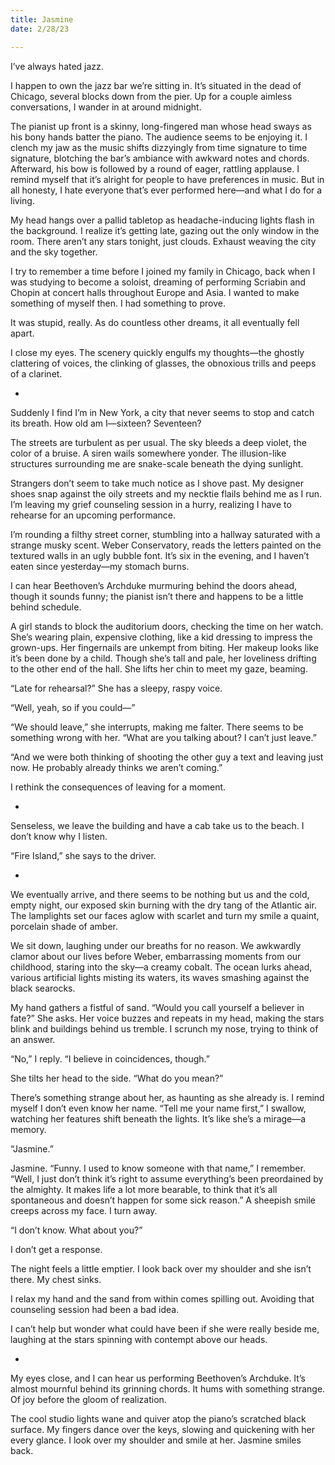 ```yaml
---
title: Jasmine
date: 2/28/23

---
```


I’ve always hated jazz.

I happen to own the jazz bar we’re sitting in. It’s situated in the dead of Chicago, several blocks down from the pier. Up for a couple aimless conversations, I wander in at around midnight.

The pianist up front is a skinny, long-fingered man whose head sways as his bony hands batter the piano. The audience seems to be enjoying it. I clench my jaw as the music shifts dizzyingly from time signature to time signature, blotching the bar’s ambiance with awkward notes and chords. Afterward, his bow is followed by a round of eager, rattling applause. I remind myself that it’s alright for people to have preferences in music. But in all honesty, I hate everyone that’s ever performed here—and what I do for a living.

My head hangs over a pallid tabletop as headache-inducing lights flash in the background. I realize it’s getting late, gazing out the only window in the room. There aren’t any stars tonight, just clouds. Exhaust weaving the city and the sky together.

I try to remember a time before I joined my family in Chicago, back when I was studying to become a soloist, dreaming of performing Scriabin and Chopin at concert halls throughout Europe and Asia. I wanted to make something of myself then. I had something to prove.

It was stupid, really. As do countless other dreams, it all eventually fell apart.

I close my eyes. The scenery quickly engulfs my thoughts—the ghostly clattering of voices, the clinking of glasses, the obnoxious trills and peeps of a clarinet.

-

Suddenly I find I’m in New York, a city that never seems to stop and catch its breath. How old am I—sixteen? Seventeen?

The streets are turbulent as per usual. The sky bleeds a deep violet, the color of a bruise. A siren wails somewhere yonder. The illusion-like structures surrounding me are snake-scale beneath the dying sunlight.

Strangers don’t seem to take much notice as I shove past. My designer shoes snap against the oily streets and my necktie flails behind me as I run. I’m leaving my grief counseling session in a hurry, realizing I have to rehearse for an upcoming performance.

I’m rounding a filthy street corner, stumbling into a hallway saturated with a strange musky scent. Weber Conservatory, reads the letters painted on the textured walls in an ugly bubble font. It’s six in the evening, and I haven’t eaten since yesterday—my stomach burns.

I can hear Beethoven’s Archduke murmuring behind the doors ahead, though it sounds funny; the pianist isn’t there and happens to be a little behind schedule.

A girl stands to block the auditorium doors, checking the time on her watch. She’s wearing plain, expensive clothing, like a kid dressing to impress the grown-ups. Her fingernails are unkempt from biting. Her makeup looks like it’s been done by a child. Though she’s tall and pale, her loveliness drifting to the other end of the hall. She lifts her chin to meet my gaze, beaming. 

“Late for rehearsal?” She has a sleepy, raspy voice.

“Well, yeah, so if you could—”

“We should leave,” she interrupts, making me falter. There seems to be something wrong with her. “What are you talking about? I can’t just leave.”

“And we were both thinking of shooting the other guy a text and leaving just now. He probably already thinks we aren’t coming.”

I rethink the consequences of leaving for a moment.

-

Senseless, we leave the building and have a cab take us to the beach. I don’t know why I listen.

“Fire Island,” she says to the driver.

-

We eventually arrive, and there seems to be nothing but us and the cold, empty night, our exposed skin burning with the dry tang of the Atlantic air. The lamplights set our faces aglow with scarlet and turn my smile a quaint, porcelain shade of amber.

We sit down, laughing under our breaths for no reason. We awkwardly clamor about our lives before Weber, embarrassing moments from our childhood, staring into the sky—a creamy cobalt. The ocean lurks ahead, various artificial lights misting its waters, its waves smashing against the black searocks.

My hand gathers a fistful of sand. “Would you call yourself a believer in fate?” She asks. Her voice buzzes and repeats in my head, making the stars blink and buildings behind us tremble. I scrunch my nose, trying to think of an answer.

“No,” I reply. “I believe in coincidences, though.”

She tilts her head to the side. “What do you mean?”

There’s something strange about her, as haunting as she already is. I remind myself I don’t even know her name. “Tell me your name first,” I swallow, watching her features shift beneath the lights. It’s like she’s a mirage—a memory.

“Jasmine.”

Jasmine. “Funny. I used to know someone with that name,” I remember. “Well, I just don’t think it’s right to assume everything’s been preordained by the almighty. It makes life a lot more bearable, to think that it’s all spontaneous and doesn’t happen for some sick reason.” A sheepish smile creeps across my face. I turn away.

“I don’t know. What about you?”

I don’t get a response.

The night feels a little emptier. I look back over my shoulder and she isn’t there. My chest sinks.

I relax my hand and the sand from within comes spilling out. Avoiding that counseling session had been a bad idea. 

I can’t help but wonder what could have been if she were really beside me, laughing at the stars spinning with contempt above our heads.

-

My eyes close, and I can hear us performing Beethoven’s Archduke. It’s almost mournful behind its grinning chords. It hums with something strange. Of joy before the gloom of realization.

The cool studio lights wane and quiver atop the piano’s scratched black surface. My fingers dance over the keys, slowing and quickening with her every glance. I look over my shoulder and smile at her. Jasmine smiles back.


